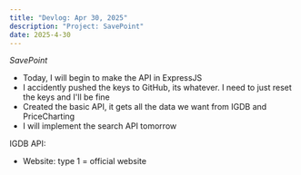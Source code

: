 ```yaml
---
title: "Devlog: Apr 30, 2025"
description: "Project: SavePoint"
date: 2025-4-30
---
```


*SavePoint*

- Today, I will begin to make the API in ExpressJS
- I accidently pushed the keys to GitHub, its whatever. I need to just reset the keys and I'll be fine
- Created the basic API, it gets all the data we want from IGDB and PriceCharting
- I will implement the search API tomorrow

IGDB API:
- Website: type 1 = official website
